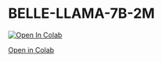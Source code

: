 # BELLE-LLAMA-7B-2M

[![Open In Colab](https://camo.githubusercontent.com/84f0493939e0c4de4e6dbe113251b4bfb5353e57134ffd9fcab6b8714514d4d1/68747470733a2f2f636f6c61622e72657365617263682e676f6f676c652e636f6d2f6173736574732f636f6c61622d62616467652e737667)](https://colab.research.google.com/github/bluegitter/BELLE-LLAMA-7B-2M/blob/main/BELLE_LLAMA_7B_2M.ipynb)

[Open in Colab](https://colab.research.google.com/github/bluegitter/BELLE-LLAMA-7B-2M/blob/main/BELLE_LLAMA_7B_2M.ipynb)
